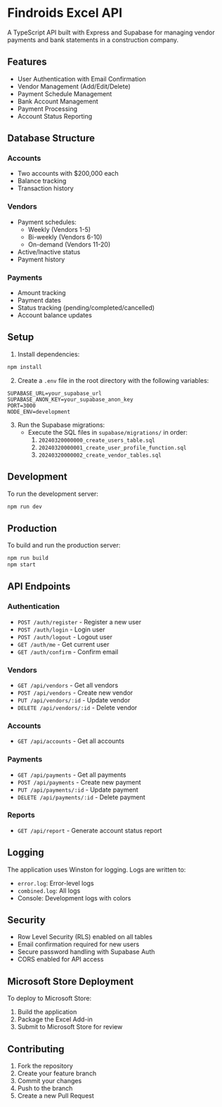# Findroids Excel API

A TypeScript API built with Express and Supabase for managing vendor payments and bank statements in a construction company.

## Features

- User Authentication with Email Confirmation
- Vendor Management (Add/Edit/Delete)
- Payment Schedule Management
- Bank Account Management
- Payment Processing
- Account Status Reporting

## Database Structure

### Accounts
- Two accounts with $200,000 each
- Balance tracking
- Transaction history

### Vendors
- Payment schedules:
  - Weekly (Vendors 1-5)
  - Bi-weekly (Vendors 6-10)
  - On-demand (Vendors 11-20)
- Active/Inactive status
- Payment history

### Payments
- Amount tracking
- Payment dates
- Status tracking (pending/completed/cancelled)
- Account balance updates

## Setup

1. Install dependencies:
```bash
npm install
```

2. Create a `.env` file in the root directory with the following variables:
```
SUPABASE_URL=your_supabase_url
SUPABASE_ANON_KEY=your_supabase_anon_key
PORT=3000
NODE_ENV=development
```

3. Run the Supabase migrations:
   - Execute the SQL files in `supabase/migrations/` in order:
     1. `20240320000000_create_users_table.sql`
     2. `20240320000001_create_user_profile_function.sql`
     3. `20240320000002_create_vendor_tables.sql`

## Development

To run the development server:
```bash
npm run dev
```

## Production

To build and run the production server:
```bash
npm run build
npm start
```

## API Endpoints

### Authentication
- `POST /auth/register` - Register a new user
- `POST /auth/login` - Login user
- `POST /auth/logout` - Logout user
- `GET /auth/me` - Get current user
- `GET /auth/confirm` - Confirm email

### Vendors
- `GET /api/vendors` - Get all vendors
- `POST /api/vendors` - Create new vendor
- `PUT /api/vendors/:id` - Update vendor
- `DELETE /api/vendors/:id` - Delete vendor

### Accounts
- `GET /api/accounts` - Get all accounts

### Payments
- `GET /api/payments` - Get all payments
- `POST /api/payments` - Create new payment
- `PUT /api/payments/:id` - Update payment
- `DELETE /api/payments/:id` - Delete payment

### Reports
- `GET /api/report` - Generate account status report

## Logging

The application uses Winston for logging. Logs are written to:
- `error.log`: Error-level logs
- `combined.log`: All logs
- Console: Development logs with colors

## Security

- Row Level Security (RLS) enabled on all tables
- Email confirmation required for new users
- Secure password handling with Supabase Auth
- CORS enabled for API access

## Microsoft Store Deployment

To deploy to Microsoft Store:
1. Build the application
2. Package the Excel Add-in
3. Submit to Microsoft Store for review

## Contributing

1. Fork the repository
2. Create your feature branch
3. Commit your changes
4. Push to the branch
5. Create a new Pull Request 